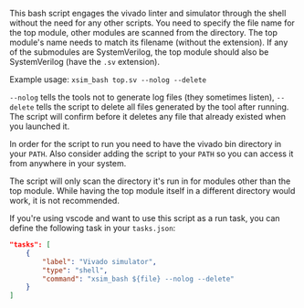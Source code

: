 This bash script engages the vivado linter and simulator through the shell without the need for any other scripts. You need to specify the file name for the top module, other modules are scanned from the directory. The top module's name needs to match its filename (without the extension). If any of the submodules are SystemVerilog, the top module should also be SystemVerilog (have the `.sv` extension).

Example usage: `xsim_bash top.sv --nolog --delete`

`--nolog` tells the tools not to generate log files (they sometimes listen), `--delete` tells the script to delete all files generated by the tool after running. The script will confirm before it deletes any file that already existed when you launched it.

In order for the script to run you need to have the vivado bin directory in your `PATH`. Also consider adding the script to your `PATH` so you can access it from anywhere in your system.

The script will only scan the directory it's run in for modules other than the top module. While having the top module itself in a different directory would work, it is not recommended.

If you're using vscode and want to use this script as a run task, you can define the following task in your `tasks.json`:
```json
"tasks": [
    {
        "label": "Vivado simulator",
        "type": "shell",
        "command": "xsim_bash ${file} --nolog --delete"
    }
]
```